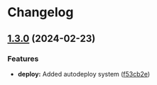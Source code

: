 # Changelog

## [1.3.0](https://github.com/nodemailer/libbase64/compare/v1.2.1...v1.3.0) (2024-02-23)


### Features

* **deploy:** Added autodeploy system ([f53cb2e](https://github.com/nodemailer/libbase64/commit/f53cb2e8ea3c4900288a96284914da2c35bffe9f))
